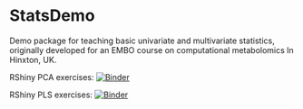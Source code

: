 # StatsDemo

Demo package for teaching basic univariate and multivariate
statistics, originally developed for an EMBO course on computational
metabolomics In Hinxton, UK.


RShiny PCA exercises: [![Binder](http://mybinder.org/badge_logo.svg)](http://mybinder.org/v2/gh/rwehrens/StatsDemo/develop?urlpath=inst/shiny/PCA/)

RShiny PLS exercises: [![Binder](http://mybinder.org/badge_logo.svg)](http://mybinder.org/v2/gh/rwehrens/StatsDemo/develop?urlpath=inst/shiny/PCA/)
